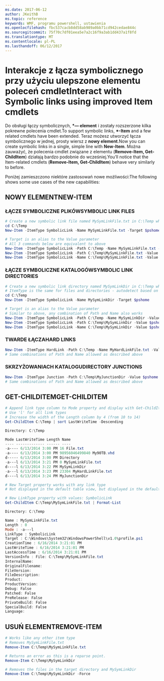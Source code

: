 ```yaml
---
ms.date: 2017-06-12
author: JKeithB
ms.topic: reference
keywords: WMF, programu powershell, ustawienia
ms.openlocfilehash: fbc537cacb8dd58ab989a0bb71cd942cedae844c
ms.sourcegitcommit: 75f70c7df01eea5e7a2c16f9a3ab1dd437a1f8fd
ms.translationtype: MT
ms.contentlocale: pl-PL
ms.lasthandoff: 06/12/2017
---
```

# <a name="interact-with-symbolic-links-using-improved-item-cmdlets"></a><span data-ttu-id="4a1a8-102">Interakcje z łącza symbolicznego przy użyciu ulepszone elementu poleceń cmdlet</span><span class="sxs-lookup"><span data-stu-id="4a1a8-102">Interact with Symbolic links using improved Item cmdlets</span></span>

<span data-ttu-id="4a1a8-103">Do obsługi łączy symbolicznych,  **\*— element** i zostały rozszerzone kilka pokrewne polecenia cmdlet.</span><span class="sxs-lookup"><span data-stu-id="4a1a8-103">To support symbolic links, **\*-Item** and a few related cmdlets have been extended.</span></span> <span data-ttu-id="4a1a8-104">Teraz możesz utworzyć łącza symbolicznego w jednej, prosty wiersz z **nowy element**.</span><span class="sxs-lookup"><span data-stu-id="4a1a8-104">Now you can create symbolic links in a single, simple line with **New-Item**.</span></span> <span data-ttu-id="4a1a8-105">Można zauważyć, że polecenia cmdlet związane z elementu (**Remove-Item, Get-ChildItem**) działają bardzo podobnie do wcześniej.</span><span class="sxs-lookup"><span data-stu-id="4a1a8-105">You’ll notice that the Item-related cmdlets (**Remove-Item, Get-ChildItem**) behave very similarly to before.</span></span>

<span data-ttu-id="4a1a8-106">Poniżej zamieszczono niektóre zastosowań nowe możliwości:</span><span class="sxs-lookup"><span data-stu-id="4a1a8-106">The following shows some use cases of the new capabilities:</span></span>

## <a name="new-item"></a><span data-ttu-id="4a1a8-107">NOWY ELEMENT</span><span class="sxs-lookup"><span data-stu-id="4a1a8-107">NEW-ITEM</span></span>

### <a name="symbolic-link-files"></a><span data-ttu-id="4a1a8-108">ŁĄCZE SYMBOLICZNE PLIKÓW</span><span class="sxs-lookup"><span data-stu-id="4a1a8-108">SYMBOLIC LINK FILES</span></span>

```powershell
# Create a new symbolic link file named MySymLinkFile.txt in C:\Temp which links to $pshome\profile.ps1
cd C:\Temp
New-Item -ItemType SymbolicLink -Name MySymLinkFile.txt -Target $pshome\profile.ps1 

# Target is an alias to the Value parameter
# All 3 commands below are equivalent to above
New-Item -ItemType SymbolicLink -Path C:\Temp -Name MySymLinkFile.txt -Value $pshome\profile.ps1
New-Item -ItemType SymbolicLink -Path C:\Temp\MySymLinkFile.txt -Value $pshome\profile.ps1
New-Item -ItemType SymbolicLink -Name C:\Temp\MySymLinkFile.txt -Value $pshome\profile.ps1
```

### <a name="symbolic-link-directories"></a><span data-ttu-id="4a1a8-109">ŁĄCZE SYMBOLICZNE KATALOGÓW</span><span class="sxs-lookup"><span data-stu-id="4a1a8-109">SYMBOLIC LINK DIRECTORIES</span></span>

```powershell
# Create a new symbolic link directory named MySymLinkDir in C:\Temp which links to the $pshome folder
# ItemType is the same for files and directories - autodetect based on specified target
cd C:\Temp
New-Item -ItemType SymbolicLink -Name MySymLinkDir -Target $pshome 

# Target is an alias to the Value parameter
# Similar to above, any combination of Path and Name also works
New-Item -ItemType SymbolicLink -Path C:\Temp -Name MySymLinkDir -Value $pshome
New-Item -ItemType SymbolicLink -Path C:\Temp\MySymLinkDir -Value $pshome
New-Item -ItemType SymbolicLink -Name C:\Temp\MySymLinkDir -Value $pshome
```

### <a name="hard-links"></a><span data-ttu-id="4a1a8-110">TWARDE ŁĄCZA</span><span class="sxs-lookup"><span data-stu-id="4a1a8-110">HARD LINKS</span></span>

```powershell
New-Item -ItemType HardLink -Path C:\Temp -Name MyHardLinkFile.txt -Value $pshome\profile.ps1
# Same combinations of Path and Name allowed as described above
```

### <a name="directory-junctions"></a><span data-ttu-id="4a1a8-111">SKRZYŻOWANIACH KATALOGU</span><span class="sxs-lookup"><span data-stu-id="4a1a8-111">DIRECTORY JUNCTIONS</span></span>

```powershell
New-Item -ItemType Junction -Path C:\Temp\MyJunctionDir -Value $pshome
# Same combinations of Path and Name allowed as described above
```

## <a name="get-childitem"></a><span data-ttu-id="4a1a8-112">GET-CHILDITEM</span><span class="sxs-lookup"><span data-stu-id="4a1a8-112">GET-CHILDITEM</span></span>

```powershell
# Append link type column to Mode property and display with Get-ChildItem
# Use 'l' for all link types
# Increase the width of the Length column by 4 (from 10 to 14)
Get-ChildItem C:\Temp | sort LastWriteTime -Descending

Directory: C:\Temp

Mode LastWriteTime Length Name
---- ------------- ------ ----
-a---- 6/13/2014 3:00 PM 16 File.txt
-a---- 6/13/2014 3:00 PM 98956046499840 My90TB.vhd
d----- 6/13/2014 3:00 PM Directory
-a---l 6/13/2014 3:21 PM 0 MySymLinkFile.txt
d----l 6/13/2014 3:22 PM MySymLinkDir
-a---l 6/13/2014 3:23 PM 23304 MyHardLinkFile.txt
d----l 6/13/2014 3:24 PM MyJunctionDir

# New Target property works with any link type
# Not displayed in the default table view, but displayed in the default list view

# New LinkType property with values: SymbolicLink
Get-ChildItem C:\Temp\MySymLinkFile.txt | Format-List

Directory: C:\Temp

Name : MySymLinkFile.txt
Length : 0
Mode : -a---l
LinkType : SymbolicLink
Target : C:\Windows\System32\WindowsPowerShell\v1.0\profile.ps1
CreationTime : 6/16/2014 3:21:01 PM
LastWriteTime : 6/16/2014 3:21:01 PM
LastAccessTime : 6/16/2014 3:21:01 PM
VersionInfo : File: C:\Temp\MySymLinkFile.txt
InternalName:
OriginalFilename:
FileVersion:
FileDescription:
Product:
ProductVersion:
Debug: False
Patched: False
PreRelease: False
PrivateBuild: False
SpecialBuild: False
Language:
```

## <a name="remove-item"></a><span data-ttu-id="4a1a8-113">USUŃ ELEMENT</span><span class="sxs-lookup"><span data-stu-id="4a1a8-113">REMOVE-ITEM</span></span>

```powershell
# Works like any other item type
# Removes MySymLinkFile.txt
Remove-Item C:\Temp\MySymLinkFile.txt

# Returns an error as this is a reparse point.
Remove-Item C:\Temp\MySymLinkDir

# Removes the files in the target directory and MySymLinkDir
Remove-Item C:\Temp\MySymLinkDir -Force
```

